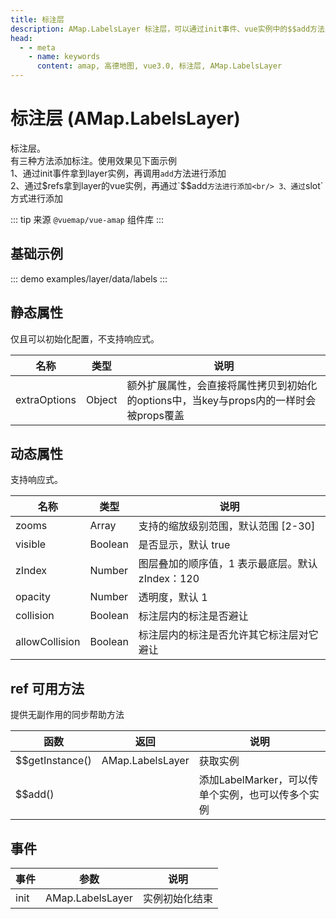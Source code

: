 ```yaml
---
title: 标注层
description: AMap.LabelsLayer 标注层，可以通过init事件、vue实例中的$$add方法、slot三种方式添加标注
head:
  - - meta
    - name: keywords
      content: amap, 高德地图, vue3.0, 标注层, AMap.LabelsLayer
---
```


# 标注层 (AMap.LabelsLayer)
标注层。<br/>
有三种方法添加标注。使用效果见下面示例<br/>
1、通过init事件拿到layer实例，再调用`add`方法进行添加<br/>
2、通过$refs拿到layer的vue实例，再通过`$$add`方法进行添加<br/>
3、通过`slot`方式进行添加

::: tip
来源 ```@vuemap/vue-amap``` 组件库
:::

## 基础示例

::: demo
examples/layer/data/labels
:::


## 静态属性
仅且可以初始化配置，不支持响应式。

名称 | 类型 | 说明
---|---|---|
extraOptions | Object | 额外扩展属性，会直接将属性拷贝到初始化的options中，当key与props内的一样时会被props覆盖

## 动态属性
支持响应式。

名称 | 类型 | 说明
---|---|---|
zooms | Array | 支持的缩放级别范围，默认范围 [2-30]
visible | Boolean | 是否显示，默认 true
zIndex | Number | 图层叠加的顺序值，1 表示最底层。默认 zIndex：120
opacity | Number | 透明度，默认 1
collision | Boolean | 标注层内的标注是否避让
allowCollision | Boolean | 标注层内的标注是否允许其它标注层对它避让

## ref 可用方法
提供无副作用的同步帮助方法

函数 | 返回 | 说明
---|---|---|
$$getInstance() | AMap.LabelsLayer | 获取实例
$$add() | | 添加LabelMarker，可以传单个实例，也可以传多个实例

## 事件

事件 | 参数 | 说明
---|---|---|
init | AMap.LabelsLayer | 实例初始化结束


